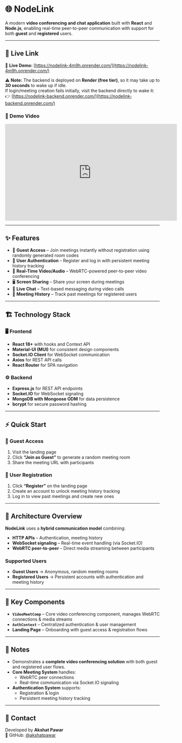 # 🌐 NodeLink

A modern **video conferencing and chat application** built with **React** and **Node.js**, enabling real-time peer-to-peer communication with support for both **guest** and **registered** users.  

---

## 🚀 Live Link
🔗 **Live Demo:** [https://nodelink-4m9h.onrender.com/](https://nodelink-4m9h.onrender.com/)  

⚠️ **Note:** The backend is deployed on **Render (free tier)**, so it may take up to **30 seconds** to wake up if idle.  
If login/meeting creation fails initially, visit the backend directly to wake it:  
👉 [https://nodelink-backend.onrender.com/](https://nodelink-backend.onrender.com/) 

### 🎥 Demo Video
<iframe width="560" height="315" src="https://drive.google.com/file/d/1AgJS6VI40_9kM8KyYWlwVwCLqk9gh16L/preview" title="NodeLink Demo Video" frameborder="0" allowfullscreen></iframe>

---

## ✨ Features

- 👤 **Guest Access** – Join meetings instantly without registration using randomly generated room codes  
- 🔐 **User Authentication** – Register and log in with persistent meeting history tracking  
- 🎥 **Real-Time Video/Audio** – WebRTC-powered peer-to-peer video conferencing  
- 🖥️ **Screen Sharing** – Share your screen during meetings  
- 💬 **Live Chat** – Text-based messaging during video calls  
- 📜 **Meeting History** – Track past meetings for registered users  

---

## 🏗️ Technology Stack

### 🖥️ Frontend
- **React 18+** with hooks and Context API  
- **Material-UI (MUI)** for consistent design components  
- **Socket.IO Client** for WebSocket communication  
- **Axios** for REST API calls  
- **React Router** for SPA navigation  

### ⚙️ Backend
- **Express.js** for REST API endpoints  
- **Socket.IO** for WebSocket signaling  
- **MongoDB with Mongoose ODM** for data persistence  
- **bcrypt** for secure password hashing  

---

## ⚡ Quick Start

### 🔹 Guest Access
1. Visit the landing page  
2. Click **“Join as Guest”** to generate a random meeting room  
3. Share the meeting URL with participants  

### 🔹 User Registration
1. Click **“Register”** on the landing page  
2. Create an account to unlock meeting history tracking  
3. Log in to view past meetings and create new ones  

---

## 🧱 Architecture Overview

**NodeLink** uses a **hybrid communication model** combining:

- **HTTP APIs** – Authentication, meeting history  
- **WebSocket signaling** – Real-time event handling (via Socket.IO)  
- **WebRTC peer-to-peer** – Direct media streaming between participants  

### Supported Users
- **Guest Users** → Anonymous, random meeting rooms  
- **Registered Users** → Persistent accounts with authentication and meeting history  


---

## 🔑 Key Components

- **`VideoMeetComp`** – Core video conferencing component, manages WebRTC connections & media streams  
- **`AuthContext`** – Centralized authentication & user management  
- **Landing Page** – Onboarding with guest access & registration flows  

---

## 📝 Notes

- Demonstrates a **complete video conferencing solution** with both guest and registered user flows.  
- **Core Meeting System** handles:  
  - WebRTC peer connections  
  - Real-time communication via Socket.IO signaling  
- **Authentication System** supports:  
  - Registration & login  
  - Persistent meeting history tracking  

---

## 📧 Contact

Developed by **Akshat Pawar**  
🔗 GitHub: [@akshatpawar](https://github.com/akshatpawar)

